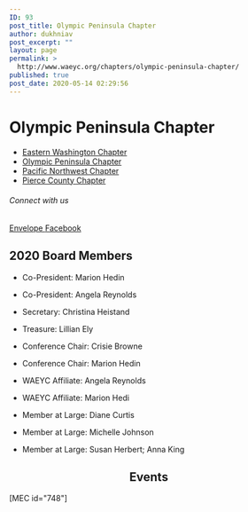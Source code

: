 ```yaml
---
ID: 93
post_title: Olympic Peninsula Chapter
author: dukhniav
post_excerpt: ""
layout: page
permalink: >
  http://www.waeyc.org/chapters/olympic-peninsula-chapter/
published: true
post_date: 2020-05-14 02:29:56
---
```

<h1>Olympic Peninsula Chapter</h1>		
				<nav data-toggle-icon="fas fa-align-justify fa-solid" data-close-icon="far fa-window-close fa-regular" data-full-width="yes"><ul id="menu-1-aaf43f4"><li id="menu-item-385"><a href="http://dukhnitskiy.codes/chapters/eastern-washington-chapter/" class = "hfe-menu-item">Eastern Washington Chapter</a></li>
<li id="menu-item-383"><a href="http://dukhnitskiy.codes/chapters/olympic-peninsula-chapter/" class = "hfe-menu-item">Olympic Peninsula Chapter</a></li>
<li id="menu-item-384"><a href="http://dukhnitskiy.codes/chapters/pacific-northwest-chapter/" class = "hfe-menu-item">Pacific Northwest Chapter</a></li>
<li id="menu-item-382"><a href="http://dukhnitskiy.codes/chapters/pierce-county-chapter/" class = "hfe-menu-item">Pierce County Chapter</a></li>
</ul></nav>              
			<h6>Connect with us</h6>		
							<a href="mailto:kids98363@gmail.com" target="_blank" rel="noopener noreferrer">
					Envelope
									</a>
							<a href="https://www.facebook.com/OPCofWAEYC" target="_blank" rel="noopener noreferrer">
					Facebook
									</a>
		<h2>2020 Board Members</h2><ul><li><p>Co-President: Marion Hedin </p></li><li><p>Co-President: Angela Reynolds</p></li><li><p>Secretary: Christina Heistand </p></li><li><p>Treasure: Lillian Ely</p></li><li><p>Conference Chair: Crisie Browne </p></li><li><p>Conference Chair: Marion Hedin</p></li><li><p>WAEYC Affiliate: Angela Reynolds </p></li><li><p>WAEYC Affiliate: Marion Hedi</p></li><li><p>Member at Large: Diane Curtis</p></li><li><p>Member at Large: Michelle Johnson</p></li><li><p>Member at Large: Susan Herbert; Anna King</p></li></ul><h2 style="text-align: center;">Events</h2>[MEC id="748"]